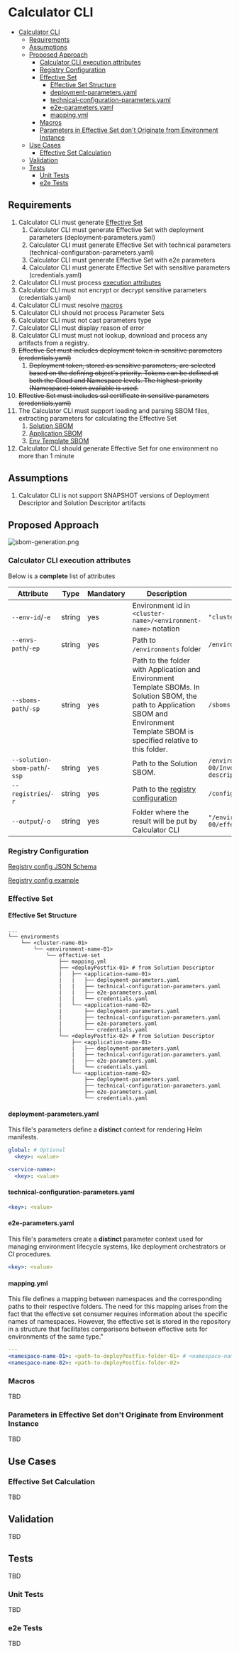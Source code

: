 
# Calculator CLI

- [Calculator CLI](#calculator-cli)
  - [Requirements](#requirements)
  - [Assumptions](#assumptions)
  - [Proposed Approach](#proposed-approach)
    - [Calculator CLI execution attributes](#calculator-cli-execution-attributes)
    - [Registry Configuration](#registry-configuration)
    - [Effective Set](#effective-set)
      - [Effective Set Structure](#effective-set-structure)
      - [deployment-parameters.yaml](#deployment-parametersyaml)
      - [technical-configuration-parameters.yaml](#technical-configuration-parametersyaml)
      - [e2e-parameters.yaml](#e2e-parametersyaml)
      - [mapping.yml](#mappingyml)
    - [Macros](#macros)
    - [Parameters in Effective Set don't Originate from Environment Instance](#parameters-in-effective-set-dont-originate-from-environment-instance)
  - [Use Cases](#use-cases)
    - [Effective Set Calculation](#effective-set-calculation)
  - [Validation](#validation)
  - [Tests](#tests)
    - [Unit Tests](#unit-tests)
    - [e2e Tests](#e2e-tests)

## Requirements

1. Calculator CLI must generate [Effective Set](#effective-set)
   1. Calculator CLI must generate Effective Set with deployment parameters (deployment-parameters.yaml)
   2. Calculator CLI must generate Effective Set with technical parameters (technical-configuration-parameters.yaml)
   3. Calculator CLI must generate Effective Set with e2e parameters
   4. Calculator CLI must generate Effective Set with sensitive parameters (credentials.yaml)
2. Calculator CLI must process [execution attributes](#calculator-cli-execution-attributes)  
3. Calculator CLI must not encrypt or decrypt sensitive parameters (credentials.yaml)
4. Calculator CLI must resolve [macros](#macros)
5. Calculator CLI should not process Parameter Sets
6. Calculator CLI must not cast parameters type
7. Calculator CLI must display reason of error
8. Calculator CLI must must not lookup, download and process any artifacts from a registry.
9. ~~Effective Set must includes deployment token in sensitive parameters (credentials.yaml)~~
   1. ~~Deployment token, stored as sensitive parameters, are selected based on the defining object's priority. Tokens can be defined at both the Cloud and Namespace levels. The highest-priority (Namespace) token available is used.~~
10. ~~Effective Set must includes ssl certificate in sensitive parameters (credentials.yaml)~~
11. The Calculator CLI must support loading and parsing SBOM files, extracting parameters for calculating the Effective Set
    1. [Solution SBOM](../schemas/solution.sbom.schema.json)
    2. [Application SBOM](../schemas/application.sbom.schema.json)
    3. [Env Template SBOM](../schemas/env-template.sbom.schema.json)
12. Calculator CLI should generate Effective Set for one environment no more than 1 minute

## Assumptions

1. Calculator CLI is not support SNAPSHOT versions of Deployment Descriptor and Solution Descriptor artifacts

## Proposed Approach

![sbom-generation.png](./images/effective-set-calculation.png)

### Calculator CLI execution attributes

Below is a **complete** list of attributes

| Attribute | Type | Mandatory | Description | Example |
|---|---|---|---|---|
| ```--env-id```/```-e``` | string | yes | Environment id in ```<cluster-name>/<environment-name>``` notation | `"cluster/platform-00"` |
| ```--envs-path```/```-ep``` | string | yes | Path to `/environments` folder | ```/environments``` |
| ```--sboms-path```/```-sp```| string | yes | Path to the folder with Application and Environment Template SBOMs. In Solution SBOM, the path to Application SBOM and Environment Template SBOM is specified relative to this folder. | ```/sboms``` |
| ```--solution-sbom-path```/```-ssp```| string | yes | Path to the Solution SBOM. | ```/environments/cluster/platform-00/Inventory/solution-descriptor/solution.sbom.json``` |
| ```--registries```/```-r```| string | yes | Path to the [registry configuration](#registry-configuration) | ```/configuration/registry.yml``` |
| ```--output```/```-o``` | string | yes | Folder where the result will be put by Calculator CLI | `"/environments/cluster/platform-00/effective-set"` |

### Registry Configuration

[Registry config JSON Schema](../schemas/registry.schema.json)

[Registry config example](../schemas/registry.yml)

### Effective Set

#### Effective Set Structure

```text
...
└── environments
    └── <cluster-name-01>
        └── <environment-name-01>
            └── effective-set
                ├── mapping.yml
                ├── <deployPostfix-01> # from Solution Descriptor
                |   ├── <application-name-01>
                |   |   ├── deployment-parameters.yaml
                |   |   ├── technical-configuration-parameters.yaml
                |   |   ├── e2e-parameters.yaml
                |   |   └── credentials.yaml
                |   └── <application-name-02>
                |       ├── deployment-parameters.yaml
                |       ├── technical-configuration-parameters.yaml
                |       ├── e2e-parameters.yaml
                |       └── credentials.yaml
                └── <deployPostfix-02> # from Solution Descriptor
                    ├── <application-name-01>
                    |   ├── deployment-parameters.yaml
                    |   ├── technical-configuration-parameters.yaml
                    |   ├── e2e-parameters.yaml
                    |   └── credentials.yaml
                    └── <application-name-02>
                        ├── deployment-parameters.yaml
                        ├── technical-configuration-parameters.yaml
                        ├── e2e-parameters.yaml                      
                        └── credentials.yaml
```

#### deployment-parameters.yaml

This file's parameters define a **distinct** context for rendering Helm manifests.

```yaml
global: # Optional
  <key>: <value>

<service-name>:
  <key>: <value>
```

#### technical-configuration-parameters.yaml

```yaml
<key>: <value>
```

#### e2e-parameters.yaml

This file's parameters create a **distinct** parameter context used for managing environment lifecycle systems, like deployment orchestrators or CI procedures.

```yaml
<key>: <value>
```

#### mapping.yml

This file defines a mapping between namespaces and the corresponding paths to their respective folders. The need for this mapping arises from the fact that the effective set consumer requires information about the specific names of namespaces. However, the effective set is stored in the repository in a structure that facilitates comparisons between effective sets for environments of the same type."

```yaml
---
<namespace-name-01>: <path-to-deployPostfix-folder-01> # <namespace-name> should be get from 'name' attribute of namespace object
<namespace-name-02>: <path-to-deployPostfix-folder-02>
```

### Macros

TBD

### Parameters in Effective Set don't Originate from Environment Instance

TBD

## Use Cases

### Effective Set Calculation

TBD

## Validation

TBD

## Tests

TBD

### Unit Tests

TBD

### e2e Tests

TBD
